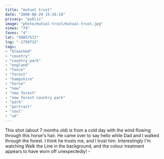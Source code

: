 ```yaml
---
title: "mutual trust"
date: "2008-08-29 15:16:19"
privacy: "public"
image: "photo/mutual-trust/mutual-trust.jpg"
views: "74"
faves: "4"
lat: "50857572"
lng: "-1759732"
tags:
- "bleached"
- "country"
- "country park"
- "england"
- "fence"
- "forest"
- "hampshire"
- "horse"
- "new"
- "new forest"
- "new forest country park"
- "park"
- "portrait"
- "soul"
- "uk"
---
```

This shot (about 7 months old) is from a cold day with the wind flowing through this horse's hair. He came over to say hello while Dad and I walked through the forest. I think he trusts me, and I trust him. Interestingly I'm watching Walk the Line in the background, and the colour treatment appears to have worn off unexpectedly! - <a href="/photos/2008/08/29/mutual-trust"></a>
